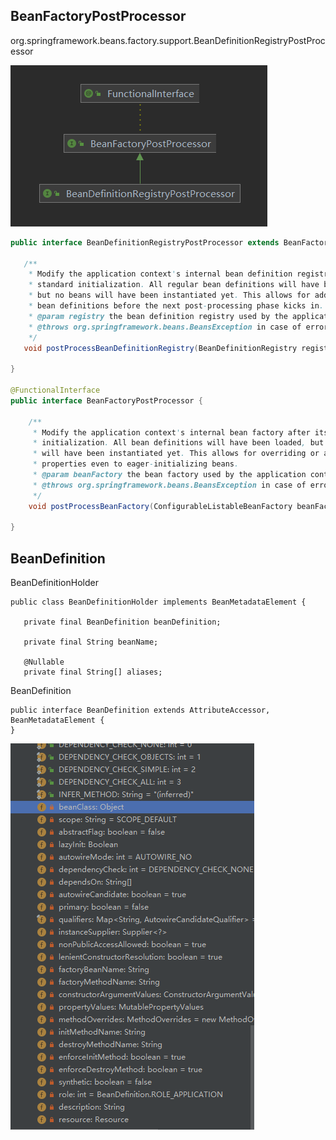 ## BeanFactoryPostProcessor

org.springframework.beans.factory.support.BeanDefinitionRegistryPostProcessor

![image-20210730164851514](assets/sbClassStructure/image-20210730164851514.png)



```java
public interface BeanDefinitionRegistryPostProcessor extends BeanFactoryPostProcessor {

   /**
    * Modify the application context's internal bean definition registry after its
    * standard initialization. All regular bean definitions will have been loaded,
    * but no beans will have been instantiated yet. This allows for adding further
    * bean definitions before the next post-processing phase kicks in.
    * @param registry the bean definition registry used by the application context
    * @throws org.springframework.beans.BeansException in case of errors
    */
   void postProcessBeanDefinitionRegistry(BeanDefinitionRegistry registry) throws BeansException;

}

@FunctionalInterface
public interface BeanFactoryPostProcessor {

	/**
	 * Modify the application context's internal bean factory after its standard
	 * initialization. All bean definitions will have been loaded, but no beans
	 * will have been instantiated yet. This allows for overriding or adding
	 * properties even to eager-initializing beans.
	 * @param beanFactory the bean factory used by the application context
	 * @throws org.springframework.beans.BeansException in case of errors
	 */
	void postProcessBeanFactory(ConfigurableListableBeanFactory beanFactory) throws BeansException;

}
```



## BeanDefinition

BeanDefinitionHolder

```
public class BeanDefinitionHolder implements BeanMetadataElement {

   private final BeanDefinition beanDefinition;

   private final String beanName;

   @Nullable
   private final String[] aliases;
```



BeanDefinition

```
public interface BeanDefinition extends AttributeAccessor, BeanMetadataElement {
}
```

![image-20210730171107601](assets/sbClassStructure/image-20210730171107601.png)

